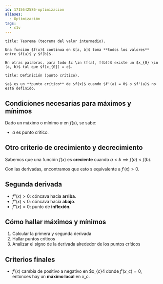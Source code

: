 ```yaml
---
id: 1715642586-optimizacion
aliases:
  - Optimización
tags:
  - c1v
---
```


```ad-theorem
title: Teorema (teorema del valor intermedio).

Una función $f(x)$ continua en $[a, b]$ toma **todos los valores** entre $f(a)$ y $f(b)$.

En otras palabras, para todo $c \in (f(a), f(b))$ existe un $x_{0} \in (a, b)$ tal que $f(x_{0}) = c$.

```

```ad-definition
title: Definición (punto crítico).

$a$ es un **punto crítico** de $f(x)$ cuando $f'(a) = 0$ o $f'(a)$ no está definido.

```

## Condiciones necesarias para máximos y mínimos

Dado un máximo o mínimo $a$ en $f(x)$, se sabe:

- $a$ es punto crítico.

## Otro criterio de crecimiento y decrecimiento

Sabemos que una función $f(x)$ es **creciente** cuando $a < b \implies f(a) < f(b)$.

Con las derivadas, encontramos que esto s equivalente a $f'(x) > 0$.

## Segunda derivada

- $f''(x) > 0$: cóncava hacia **arriba**.
- $f''(x) < 0$: cóncava hacia **abajo**.
- $f''(x) = 0$: punto de **inflexión**.

## Cómo hallar máximos y mínimos

1. Calcular la primera y segunda derivada
2. Hallar puntos críticos
3. Analizar el signo de la derivada alrededor de los puntos críticos

## Criterios finales

- $f'(x)$ cambia de positivo a negativo en $x_{c}4 donde $f'(x\_{c}) = 0$, entonces hay un **máximo local** en $x\_{c}$.
